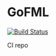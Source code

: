 # GoFML

[![Build Status](https://travis-ci.org/fmlvn/gofml.svg?branch=master)](https://travis-ci.org/fmlvn/gofml)

CI repo
